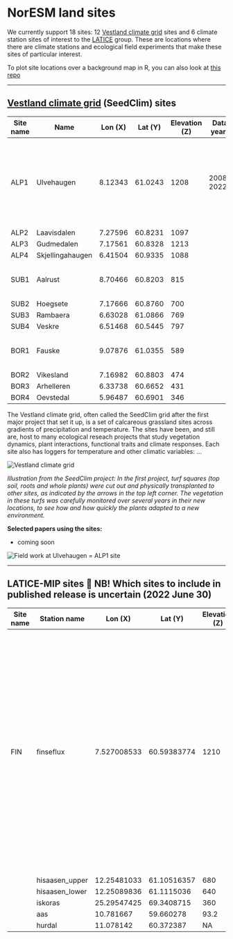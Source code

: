 # NorESM land sites

We currently support 18 sites: 12 [Vestland climate grid](https://betweenthefjords.w.uib.no/vestland-climate-grid/) sites and 6 climate station sites of interest to the [LATICE](https://www.mn.uio.no/geo/english/research/groups/latice/) group. These are locations where there are climate stations and ecological field experiments that make these sites of particular interest. 

<link rel="stylesheet" href="https://unpkg.com/leaflet@1.7.1/dist/leaflet.css"
   integrity="sha512-xodZBNTC5n17Xt2atTPuE1HxjVMSvLVW9ocqUKLsCC5CXdbqCmblAshOMAS6/keqq/sMZMZ19scR4PsZChSR7A=="
   crossorigin=""/>
<link rel="stylesheet" href="https://cdnjs.cloudflare.com/ajax/libs/font-awesome/4.7.0/css/font-awesome.min.css">
<div id="map"></div>
<script src="https://unpkg.com/leaflet@1.7.1/dist/leaflet.js"
   integrity="sha512-XQoYMqMTK8LvdxXYG3nZ448hOEQiglfqkJs1NOQV44cWnUrBc8PkAOcXy20w0vlaXaVUearIOBhiXZ5V3ynxwA=="
   crossorigin=""></script>
   
   

To plot site locations over a background map in R, you can also look at [this repo](https://github.com/evalieungh/map_scripts)
 
-------------------------------


## [Vestland climate grid](https://betweenthefjords.w.uib.no/vestland-climate-grid/) (SeedClim) sites


| Site name | Name             | Lon (X) | Lat (Y) | Elevation (Z) | Data years | Data types | Description      |
| --------- | ---------------  | ------- | ------- | ------------- | ---------- | ---------- | ---------------- |   
| ALP1      | Ulvehaugen       | 8.12343 | 61.0243 | 1208          | 2008-2022  | Vegetation surveys, vegetation demography, experimental treatments, weather data: [to be added] | Above current climatic forest line. Semi-natural grassland, heather, ridges and snowbeds |
| ALP2      | Laavisdalen      | 7.27596 | 60.8231 | 1097          |   |  |
| ALP3      | Gudmedalen       | 7.17561 | 60.8328 | 1213          |   |  |
| ALP4      | Skjellingahaugen | 6.41504 | 60.9335 | 1088          |   |  |
| SUB1      | Aalrust          | 8.70466 | 60.8203 | 815           |   |  |Just below current climatic forest line. |
| SUB2      | Hoegsete         | 7.17666 | 60.8760 | 700           |   |  |
| SUB3      | Rambaera         | 6.63028 | 61.0866 | 769           |   |  |
| SUB4      | Veskre           | 6.51468 | 60.5445 | 797           |   |  |
| BOR1      | Fauske           | 9.07876 | 61.0355 | 589           |   |  | Well below current climatic forest line. |
| BOR2      | Vikesland        | 7.16982 | 60.8803 | 474           |   |  |
| BOR3      | Arhelleren       | 6.33738 | 60.6652 | 431           |   |  |
| BOR4      | Oevstedal        | 5.96487 | 60.6901 | 346           |   |  |

The Vestland climate grid, often called the SeedClim grid after the first major project that set it up, is a set of calcareous grassland sites across gradients of precipitation and temperature. The sites have been, and still are, host to many ecological reseach projects that study vegetation dynamics, plant interactions, functional traits and climate responses. Each site also has loggers for temperature and other climatic variables: ...

![Vestland climate grid](https://betweenthefjords.w.uib.no/files/2020/08/grid.png)

*Illustration from the SeedClim project: In the first project, turf squares (top soil, roots and whole plants) were cut out and physically transplanted to other sites, as indicated by the arrows in the top left corner. The vegetation in these turfs was carefully monitored over several years in their new locations, to see how and how quickly the plants adapted to a new environment.*

**Selected papers using the sites:**

- coming soon


![Field work at Ulvehaugen = ALP1 site](https://tinyimg.io/i/q5EA7X5.jpg)

*******************************************************

## LATICE-MIP sites 🚧 NB! Which sites to include in published release is uncertain (2022 June 30)


| Site name | Station name | Lon (X)     |	Lat (Y)     |	Elevation (Z) | Data years | Data types | Description      |
| --------- |------------------ | ----------  | ---------   | -------------- | ---- | -------- | ------------ |
| FIN       | finseflux         |	7.527008533 | 60.59383774 | 1210  | Nov 2016 (?) - present | Long wave in (LWin), Long wave out (LWout), Short wave in (SWin), Short wave out (SWout), turbulent heat fluxes, precipitation, temperature, humidity, pressure, wind speed and direction, snow depths (surveys and single point), H2O, CO2, soil temperature, soil vol. water, soil conductivity, drone images | Above current climatic tree- and forest lines. Alpine ridges, wetlands, lakes, heather and snowbed vegetation.
|  | hisaasen_upper    |	12.25481033 | 61.10516357 | 680   |
|  | hisaasen_lower    |	12.25089836 | 61.1115036  | 640   |
|  | iskoras           |	25.29547425 | 69.3408715  | 360   |
|  | aas               |	10.781667   | 59.660278   | 93.2  |
|  | hurdal            | 11.078142   | 60.372387   | NA    |
